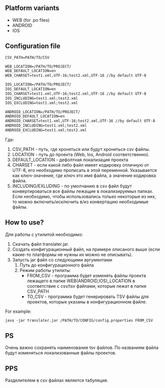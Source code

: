 ## Platform variants

-	WEB (for .po files)
-   ANDROID
-   IOS

## Configuration file
```markdown
CSV_PATH=PATH/TO/CSV

WEB_LOCATION=/PATH/TO/PROJECT/
WEB_DEFAULT_LOCATION=en
WEB_CHARSET=test1.xml,UTF-16;test2.xml,UTF-16 //by default UTF-8

IOS_LOCATION=/PATH/TO/PROJECT/
IOS_DEFAULT_LOCATION=en
IOS_CHARSET=test1.xml,UTF-16;test2.xml,UTF-16 //by default UTF-8
IOS_INCLUDING=test1.xml;test2.xml
IOS_EXCLUDING=test1.xml;test2.xml

ANDROID_LOCATION=/PATH/TO/PROJECT/
ANDROID_DEFAULT_LOCATION=en
ANDROID_CHARSET=test1.xml,UTF-16;test2.xml,UTF-16 //by default UTF-8
ANDROID_INCLUDING=test1.xml;test2.xml
ANDROID_EXCLUDING=test1.xml;test2.xml
```

Где: 
1. CSV_PATH - путь, где хроняться или будут хрониться csv файлы. 
2. LOCATION - путь до проекта (Web, Ios, Android соответственно). 
3. DEFAULT_LOCATION - дефолтная локализация проекта
4. CHARSET - если какой либо файл имеет кодировку отличную от UTF-8, его необходимо прописать в этой переменной. Указывается как ключ-значение, где ключ это имя файла, а значение кодировка файла.
5. INCLUDING/EXLUDING - по умолчанию в csv файл будут конвертироваться все файлы лежащие в локализируемых папках. Если необходимо, чтобы использовались только некоторые из них, то можно включить/исключить в/из конвертацию необходимые файлы.

## How to use?
Для работы с утилитой необходимо:
1. Скачать файл translater.jar.
2. Создать конфигурационный файл, на примере описаного выше (если какие-то платформы не нужны их можно не описывать). 
3. Запусть jar файл со следующими аргументами
	1. Путь до конфигурационного файла
	2. Режим работы утилиты: 
		* FROM_CSV - программа будет изменять файлы проекта лежащего в папке WEB(ANDROID,IOS)_LOCATION в соответствие с csv/tsv файлами, которые лежат в папке CSV_PATH
		* TO_CSV - программа будет генерировать TSV файлы для проектов, которые указаны в конфигурационном файле.

For example:

```markdown
java -jar translater.jar /PATH/TO/CONFIG/config.properties FROM_CSV
```

## PS
Очень важно сохранять наименование tsv файлов. По названиям файла будут изменяться локализованные файлы проектов.

## PPS
Разделителем в csv файлах является табуляция.


